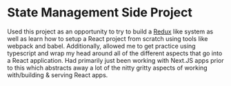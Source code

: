 # State Management Side Project

Used this project as an opportunity to try to build a [Redux](https://redux.js.org/) like system as
well as learn how to setup a React project from scratch using tools like
webpack and babel. Additionally, allowed me to get practice using typescript and wrap
my head around all of the different aspects that go into a React application. Had
primarily just been working with Next.JS apps prior to this which abstracts away
a lot of the nitty gritty aspects of working with/building & serving React apps.
